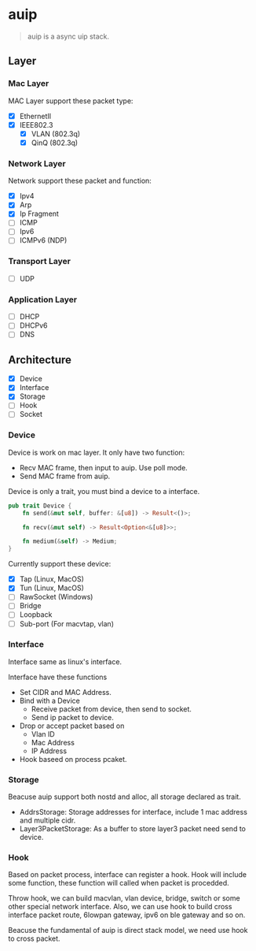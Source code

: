 # auip

> auip is a async uip stack.

## Layer

### Mac Layer

MAC Layer support these packet type:

- [X] EthernetII
- [X] IEEE802.3
  - [X] VLAN (802.3q)
  - [X] QinQ (802.3q)

### Network Layer

Network support these packet and function:

- [X] Ipv4
- [X] Arp
- [X] Ip Fragment
- [ ] ICMP
- [ ] Ipv6
- [ ] ICMPv6 (NDP)

### Transport Layer

- [ ] UDP

### Application Layer

- [ ] DHCP
- [ ] DHCPv6
- [ ] DNS

## Architecture

- [X] Device
- [X] Interface
- [X] Storage
- [ ] Hook
- [ ] Socket

### Device

Device is work on mac layer. It only have two function:

- Recv MAC frame, then input to auip. Use poll mode.
- Send MAC frame from auip.

Device is only a trait, you must bind a device to a interface.

``` rust
pub trait Device {
    fn send(&mut self, buffer: &[u8]) -> Result<()>;

    fn recv(&mut self) -> Result<Option<&[u8]>>;

    fn medium(&self) -> Medium;
}
```

Currently support these device:

- [X] Tap (Linux, MacOS)
- [X] Tun (Linux, MacOS)
- [ ] RawSocket (Windows)
- [ ] Bridge
- [ ] Loopback
- [ ] Sub-port (For macvtap, vlan)

### Interface

Interface same as linux's interface.

Interface have these functions

- Set CIDR and MAC Address.
- Bind with a Device
  - Receive packet from device, then send to socket.
  - Send ip packet to device.
- Drop or accept packet based on
  - Vlan ID
  - Mac Address
  - IP Address
- Hook baseed on process pcaket.

### Storage

Beacuse auip support both nostd and alloc, all storage declared as trait.

- AddrsStorage: Storage addresses for interface, include 1 mac address and multiple cidr.
- Layer3PacketStorage: As a buffer to store layer3 packet need send to device.

### Hook

Based on packet process, interface can register a hook. Hook will include some function,
these function will called when packet is procedded.

Throw hook, we can build macvlan, vlan device, bridge, switch or some other special network interface. 
Also, we can use hook to build cross interface packet route, 6lowpan gateway, ipv6 on ble gateway and so on.

Beacuse the fundamental of auip is direct stack model, we need use hook to cross packet.

